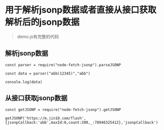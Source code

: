 # 用于解析jsonp数据或者直接从接口获取解析后的jsonp数据
> demo.js有完整的代码

## 解析jsonp数据

```
const parser = require("node-fetch-jsonp").parseJSONP

const data = parser("abb(12345)","abb")

console.log(data)

```

## 从接口获取jsonp数据

```
const getJSONP = require("node-fetch-jsonp").getJSONP

getJSONP('https://m.jin10.com/flash',{jsonpCallback:'abb',maxId:0,count:200,_:78946325412},'jsonpCallback').then(data=>console.log(data))
```
